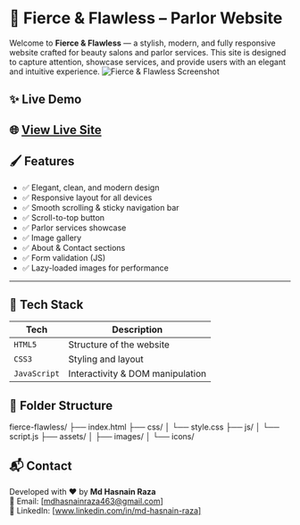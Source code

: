 # 💄 Fierce & Flawless – Parlor Website

Welcome to **Fierce & Flawless** — a stylish, modern, and fully responsive website crafted for beauty salons and parlor services. This site is designed to capture attention, showcase services, and provide users with an elegant and intuitive experience.
![Fierce & Flawless Screenshot](c25a9e22-d3bb-4ff9-9ada-ad7d9a70b0ed.png)

## ✨ Live Demo
🌐 **[View Live Site]([https://your-deployment-link.com](https://mdhasnainrazaa.github.io/fierce-flawless-website/))**  
---

## 🖌️ Features

- ✅ Elegant, clean, and modern design
- ✅ Responsive layout for all devices
- ✅ Smooth scrolling & sticky navigation bar
- ✅ Scroll-to-top button
- ✅ Parlor services showcase
- ✅ Image gallery
- ✅ About & Contact sections
- ✅ Form validation (JS)
- ✅ Lazy-loaded images for performance

---

## 🚀 Tech Stack

| Tech        | Description                      |
|-------------|----------------------------------|
| `HTML5`     | Structure of the website         |
| `CSS3`      | Styling and layout               |
| `JavaScript`| Interactivity & DOM manipulation |


## 📂 Folder Structure

fierce-flawless/ ├── index.html ├── css/ │ └── style.css ├── js/ │ └── script.js ├── assets/ │ ├── images/ │ └── icons/
## 📬 Contact

Developed with ❤️ by **Md Hasnain Raza**  
📧 Email: [mdhasnainraza463@gmail.com]   
🔗 LinkedIn: [www.linkedin.com/in/md-hasnain-raza]  
